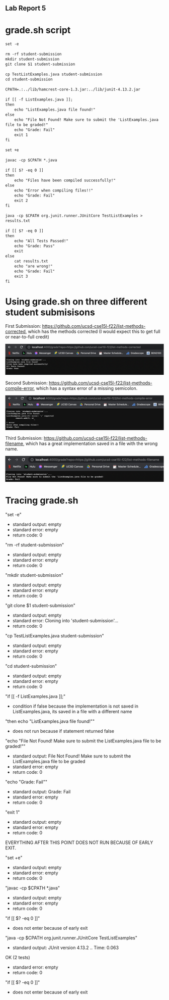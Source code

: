 ## Lab Report 5

# grade.sh script

```
set -e

rm -rf student-submission
mkdir student-submission
git clone $1 student-submission

cp TestListExamples.java student-submission
cd student-submission

CPATH=.:../lib/hamcrest-core-1.3.jar:../lib/junit-4.13.2.jar

if [[ -f ListExamples.java ]];
then 
    echo "ListExamples.java file found!"
else
    echo "File Not Found! Make sure to submit the 'ListExamples.java file to be graded!"
    echo "Grade: Fail"
    exit 1
fi

set +e

javac -cp $CPATH *.java

if [[ $? -eq 0 ]]
then
    echo "Files have been compiled successfully!"
else
    echo "Error when compiling files!!"
    echo "Grade: Fail"
    exit 2
fi

java -cp $CPATH org.junit.runner.JUnitCore TestListExamples > results.txt 

if [[ $? -eq 0 ]]
then
    echo "All Tests Passed!"
    echo "Grade: Pass"
    exit
else
    cat results.txt
    echo "are wrong!"
    echo "Grade: Fail"
    exit 3
fi
```

# Using grade.sh on three different student submisisons

First Submission: https://github.com/ucsd-cse15l-f22/list-methods-corrected, which has the methods corrected (I would expect this to get full or near-to-full credit)

![](first.png)

Second Submission: https://github.com/ucsd-cse15l-f22/list-methods-compile-error, which has a syntax error of a missing semicolon. 

![](second.png)

Third Submission: https://github.com/ucsd-cse15l-f22/list-methods-filename, which has a great implementation saved in a file with the wrong name.

![](third.png)

# Tracing grade.sh

"set -e" 
- standard output: empty
- standard error: empty
- return code: 0

"rm -rf student-submission"
- standard output: empty
- standard error: empty
- return code: 0

"mkdir student-submission"
- standard output: empty
- standard error: empty
- return code: 0

"git clone $1 student-submission"
- standard output: empty
- standard error: Cloning into 'student-submission'...
- return code: 0

"cp TestListExamples.java student-submission"
- standard output: empty
- standard error: empty
- return code: 0

"cd student-submission"
- standard output: empty
- standard error: empty
- return code: 0

"if [[ -f ListExamples.java ]];"
- condition if false because the implementation is not saved in ListExamples.java, its saved in a file with a different name 

"then echo "ListExamples.java file found!""
- does not run because if statement returned false

"echo "File Not Found! Make sure to submit the ListExamples.java file to be graded!""
- standard output: File Not Found! Make sure to submit the ListExamples.java file to be graded
- standard error: empty
- return code: 0

"echo "Grade: Fail""
- standard output: Grade: Fail
- standard error: empty
- return code: 0

"exit 1"
- standard output: empty
- standard error: empty
- return code: 0

EVERYTHING AFTER THIS POINT DOES NOT RUN BECAUSE OF EARLY EXIT.

"set +e" 
- standard output: empty
- standard error: empty
- return code: 0

"javac -cp $CPATH *.java"
- standard output: empty
- standard error: empty
- return code: 0

"if [[ $? -eq 0 ]]"
- does not enter because of early exit

"java -cp $CPATH org.junit.runner.JUnitCore TestListExamples"
- standard output: 
JUnit version 4.13.2
..
Time: 0.063

OK (2 tests)
- standard error: empty
- return code: 0

"if [[ $? -eq 0 ]]"
- does not enter because of early exit



